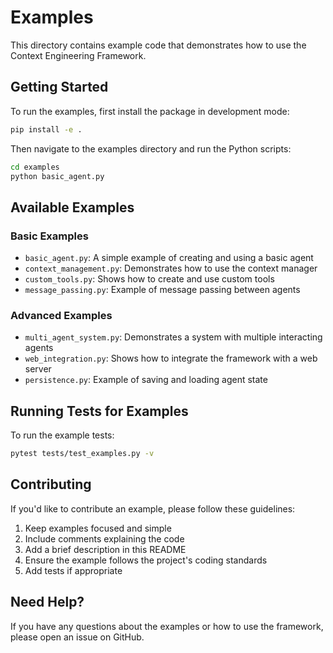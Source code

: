 # Examples

This directory contains example code that demonstrates how to use the Context Engineering Framework.

## Getting Started

To run the examples, first install the package in development mode:

```bash
pip install -e .
```

Then navigate to the examples directory and run the Python scripts:

```bash
cd examples
python basic_agent.py
```

## Available Examples

### Basic Examples

- `basic_agent.py`: A simple example of creating and using a basic agent
- `context_management.py`: Demonstrates how to use the context manager
- `custom_tools.py`: Shows how to create and use custom tools
- `message_passing.py`: Example of message passing between agents

### Advanced Examples

- `multi_agent_system.py`: Demonstrates a system with multiple interacting agents
- `web_integration.py`: Shows how to integrate the framework with a web server
- `persistence.py`: Example of saving and loading agent state

## Running Tests for Examples

To run the example tests:

```bash
pytest tests/test_examples.py -v
```

## Contributing

If you'd like to contribute an example, please follow these guidelines:

1. Keep examples focused and simple
2. Include comments explaining the code
3. Add a brief description in this README
4. Ensure the example follows the project's coding standards
5. Add tests if appropriate

## Need Help?

If you have any questions about the examples or how to use the framework, please open an issue on GitHub.
